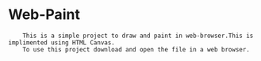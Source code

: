 # Web-Paint
        This is a simple project to draw and paint in web-browser.This is implimented using HTML Canvas.
        To use this project download and open the file in a web browser.

